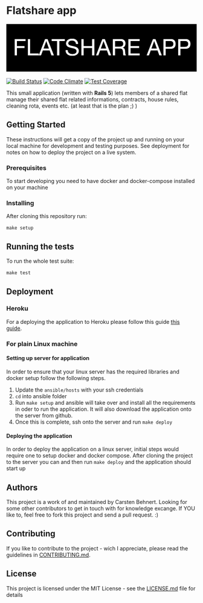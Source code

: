 # Flatshare app
![logo](./docs/logo.png)

[![Build Status](https://travis-ci.org/casi/flatshare_app.svg?branch=master)](https://travis-ci.org/casi/flatshare_app)
[![Code Climate](https://codeclimate.com/github/casi/flatshare_app/badges/gpa.svg)](https://codeclimate.com/github/casi/flatshare_app)
[![Test Coverage](https://codeclimate.com/github/casi/flatshare_app/badges/coverage.svg)](https://codeclimate.com/github/casi/flatshare_app/coverage)

This small application (written with **Rails 5**) lets members of a shared flat manage their shared flat related informations, contracts, house rules, cleaning rota, events etc. (at least that is the plan ;) )

## Getting Started

These instructions will get a copy of the project up and running on your local machine for development and testing purposes. See deployment for notes on how to deploy the project on a live system.

### Prerequisites

To start developing you need to have docker and docker-compose installed on your machine

### Installing

After cloning this repository run:

```
make setup
```

## Running the tests

To run the whole test suite:

```
make test
```

## Deployment

### Heroku
For a deploying the application to Heroku please follow this guide [this guide](https://devcenter.heroku.com/articles/getting-started-with-rails4#deploy-your-application-to-heroku).

### For plain Linux machine
#### Setting up server for application
In order to ensure that your linux server has the required libraries and docker setup follow the following steps.
1. Update the `ansible/hosts` with your ssh credentials
2. `cd` into ansible folder
3. Run `make setup` and ansible will take over and install all the requirements in oder to run the application. It will also download the application onto the server from github.
4. Once this is complete, ssh onto the server and run `make deploy`

#### Deploying the application
In order to deploy the application on a linux server, initial steps would require one to setup docker and docker compose. After cloning the project to the server you can and then run `make deploy` and the application should start up

## Authors

This project is a work of and maintained by Carsten Behnert. Looking for some other contributors to get in touch with for knowledge excange. If YOU like to, feel free to fork this project and send a pull request. :)

## Contributing

If you like to contribute to the project - wich I appreciate, please read the guidelines in [CONTRIBUTING.md](CONTRIBUTING.md).

## License

This project is licensed under the MIT License - see the [LICENSE.md](LICENSE.md) file for details
